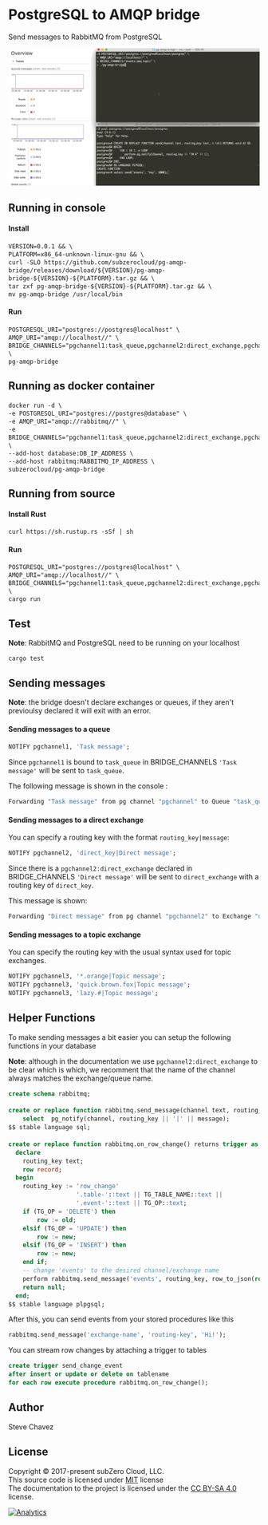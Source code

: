 # PostgreSQL to AMQP bridge 

Send messages to RabbitMQ from PostgreSQL

![pg-amqp-bridge](/pg-amqp-bridge.gif?raw=true "pg-amqp-bridge")

## Running in console 
#### Install
```shell
VERSION=0.0.1 && \
PLATFORM=x86_64-unknown-linux-gnu && \
curl -SLO https://github.com/subzerocloud/pg-amqp-bridge/releases/download/${VERSION}/pg-amqp-bridge-${VERSION}-${PLATFORM}.tar.gz && \
tar zxf pg-amqp-bridge-${VERSION}-${PLATFORM}.tar.gz && \
mv pg-amqp-bridge /usr/local/bin
```
#### Run
```shell
POSTGRESQL_URI="postgres://postgres@localhost" \
AMQP_URI="amqp://localhost//" \
BRIDGE_CHANNELS="pgchannel1:task_queue,pgchannel2:direct_exchange,pgchannel3:topic_exchange" \
pg-amqp-bridge
```

## Running as docker container

```shell
docker run -d \
-e POSTGRESQL_URI="postgres://postgres@database" \
-e AMQP_URI="amqp://rabbitmq//" \
-e BRIDGE_CHANNELS="pgchannel1:task_queue,pgchannel2:direct_exchange,pgchannel3:topic_exchange" \
--add-host database:DB_IP_ADDRESS \
--add-host rabbitmq:RABBITMQ_IP_ADDRESS \
subzerocloud/pg-amqp-bridge
```

## Running from source

#### Install Rust

```shell
curl https://sh.rustup.rs -sSf | sh
```

#### Run

```shell
POSTGRESQL_URI="postgres://postgres@localhost" \
AMQP_URI="amqp://localhost//" \
BRIDGE_CHANNELS="pgchannel1:task_queue,pgchannel2:direct_exchange,pgchannel3:topic_exchange" \
cargo run
```

## Test

**Note**: RabbitMQ and PostgreSQL need to be running on your localhost

```shell
cargo test
```

## Sending messages
**Note**: the bridge doesn't declare exchanges or queues, if they aren't previoulsy declared it will exit with an error.


#### Sending messages to a queue

```sql
NOTIFY pgchannel1, 'Task message';
```

Since ```pgchannel1``` is bound to ```task_queue``` in BRIDGE_CHANNELS ```'Task message'``` will be sent to ```task_queue```.

The following message is shown in the console :

```bash
Forwarding "Task message" from pg channel "pgchannel" to Queue "task_queue" with routing key "" 
```

#### Sending messages to a direct exchange

You can specify a routing key with the format ```routing_key|message```:

```sql
NOTIFY pgchannel2, 'direct_key|Direct message';
```

Since there is a ```pgchannel2:direct_exchange``` declared in BRIDGE_CHANNELS ```'Direct message'``` will be sent to ```direct_exchange``` with a routing key of ```direct_key```.

This message is shown:

```bash
Forwarding "Direct message" from pg channel "pgchannel2" to Exchange "direct_exchange" with routing key "direct_key" 
```

#### Sending messages to a topic exchange

You can specify the routing key with the usual syntax used for topic exchanges.

```sql
NOTIFY pgchannel3, '*.orange|Topic message';
NOTIFY pgchannel3, 'quick.brown.fox|Topic message';
NOTIFY pgchannel3, 'lazy.#|Topic message';
```


## Helper Functions

To make sending messages a bit easier you can setup the following functions in your database

**Note**: although in the documentation we use `pgchannel2:direct_exchange` to be clear which is which, we recomment that the name of the channel always matches the exchange/queue name.

```sql
create schema rabbitmq;

create or replace function rabbitmq.send_message(channel text, routing_key text, message text) returns void as $$
	select	pg_notify(channel, routing_key || '|' || message);
$$ stable language sql;

create or replace function rabbitmq.on_row_change() returns trigger as $$
  declare
    routing_key text;
    row record;
  begin
    routing_key := 'row_change'
                   '.table-'::text || TG_TABLE_NAME::text || 
                   '.event-'::text || TG_OP::text;
    if (TG_OP = 'DELETE') then
        row := old;
    elsif (TG_OP = 'UPDATE') then
        row := new;
    elsif (TG_OP = 'INSERT') then
        row := new;
    end if;
    -- change 'events' to the desired channel/exchange name
    perform rabbitmq.send_message('events', routing_key, row_to_json(row)::text);
    return null;
  end;
$$ stable language plpgsql;
```

After this, you can send events from your stored procedures like this

```sql
rabbitmq.send_message('exchange-name', 'routing-key', 'Hi!');
```

You can stream row changes by attaching a trigger to tables

```sql
create trigger send_change_event
after insert or update or delete on tablename
for each row execute procedure rabbitmq.on_row_change();
```

## Author

Steve Chavez

## License

Copyright © 2017-present subZero Cloud, LLC.<br />
This source code is licensed under [MIT](https://github.com/subzerocloud/pg-amqp-bridge/blob/master/LICENSE.txt) license<br />
The documentation to the project is licensed under the [CC BY-SA 4.0](http://creativecommons.org/licenses/by-sa/4.0/) license.

[![Analytics](https://ga-beacon.appspot.com/UA-79996734-2/pg-amqp-bridge/readme?pixel&useReferer)](https://github.com/igrigorik/ga-beacon)

